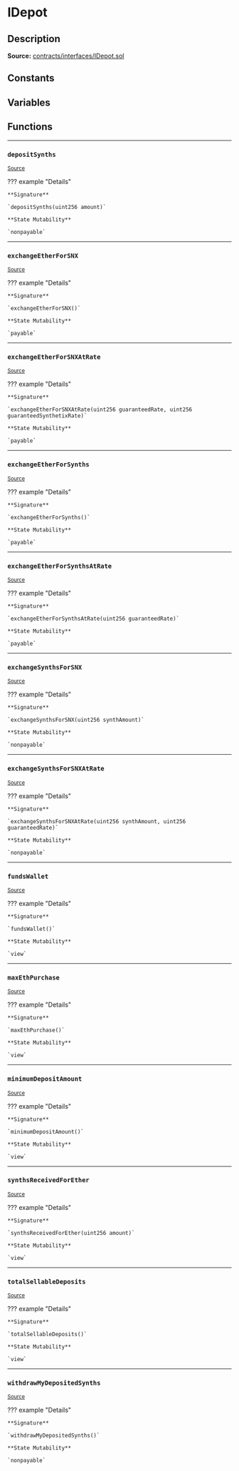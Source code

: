# IDepot

## Description


**Source:** [contracts/interfaces/IDepot.sol](https://github.com/Synthetixio/synthetix/tree/develop/contracts/interfaces/IDepot.sol)

## Constants

## Variables

## Functions


---
### `depositSynths`

<sub>[Source](https://github.com/Synthetixio/synthetix/tree/develop/contracts/interfaces/IDepot.sol#L17)</sub>

??? example "Details"

    **Signature**

    `depositSynths(uint256 amount)`

    **State Mutability**

    `nonpayable`


---
### `exchangeEtherForSNX`

<sub>[Source](https://github.com/Synthetixio/synthetix/tree/develop/contracts/interfaces/IDepot.sol#L26)</sub>

??? example "Details"

    **Signature**

    `exchangeEtherForSNX()`

    **State Mutability**

    `payable`


---
### `exchangeEtherForSNXAtRate`

<sub>[Source](https://github.com/Synthetixio/synthetix/tree/develop/contracts/interfaces/IDepot.sol#L28)</sub>

??? example "Details"

    **Signature**

    `exchangeEtherForSNXAtRate(uint256 guaranteedRate, uint256 guaranteedSynthetixRate)`

    **State Mutability**

    `payable`


---
### `exchangeEtherForSynths`

<sub>[Source](https://github.com/Synthetixio/synthetix/tree/develop/contracts/interfaces/IDepot.sol#L19)</sub>

??? example "Details"

    **Signature**

    `exchangeEtherForSynths()`

    **State Mutability**

    `payable`


---
### `exchangeEtherForSynthsAtRate`

<sub>[Source](https://github.com/Synthetixio/synthetix/tree/develop/contracts/interfaces/IDepot.sol#L21)</sub>

??? example "Details"

    **Signature**

    `exchangeEtherForSynthsAtRate(uint256 guaranteedRate)`

    **State Mutability**

    `payable`


---
### `exchangeSynthsForSNX`

<sub>[Source](https://github.com/Synthetixio/synthetix/tree/develop/contracts/interfaces/IDepot.sol#L30)</sub>

??? example "Details"

    **Signature**

    `exchangeSynthsForSNX(uint256 synthAmount)`

    **State Mutability**

    `nonpayable`


---
### `exchangeSynthsForSNXAtRate`

<sub>[Source](https://github.com/Synthetixio/synthetix/tree/develop/contracts/interfaces/IDepot.sol#L32)</sub>

??? example "Details"

    **Signature**

    `exchangeSynthsForSNXAtRate(uint256 synthAmount, uint256 guaranteedRate)`

    **State Mutability**

    `nonpayable`


---
### `fundsWallet`

<sub>[Source](https://github.com/Synthetixio/synthetix/tree/develop/contracts/interfaces/IDepot.sol#L6)</sub>

??? example "Details"

    **Signature**

    `fundsWallet()`

    **State Mutability**

    `view`


---
### `maxEthPurchase`

<sub>[Source](https://github.com/Synthetixio/synthetix/tree/develop/contracts/interfaces/IDepot.sol#L8)</sub>

??? example "Details"

    **Signature**

    `maxEthPurchase()`

    **State Mutability**

    `view`


---
### `minimumDepositAmount`

<sub>[Source](https://github.com/Synthetixio/synthetix/tree/develop/contracts/interfaces/IDepot.sol#L10)</sub>

??? example "Details"

    **Signature**

    `minimumDepositAmount()`

    **State Mutability**

    `view`


---
### `synthsReceivedForEther`

<sub>[Source](https://github.com/Synthetixio/synthetix/tree/develop/contracts/interfaces/IDepot.sol#L12)</sub>

??? example "Details"

    **Signature**

    `synthsReceivedForEther(uint256 amount)`

    **State Mutability**

    `view`


---
### `totalSellableDeposits`

<sub>[Source](https://github.com/Synthetixio/synthetix/tree/develop/contracts/interfaces/IDepot.sol#L14)</sub>

??? example "Details"

    **Signature**

    `totalSellableDeposits()`

    **State Mutability**

    `view`


---
### `withdrawMyDepositedSynths`

<sub>[Source](https://github.com/Synthetixio/synthetix/tree/develop/contracts/interfaces/IDepot.sol#L23)</sub>

??? example "Details"

    **Signature**

    `withdrawMyDepositedSynths()`

    **State Mutability**

    `nonpayable`

